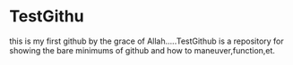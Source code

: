 # TestGithu

this is my first github by the grace of Allah.....TestGithub is a repository for showing the bare minimums of github and how to maneuver,function,et. 

